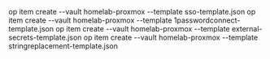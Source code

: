 
op item create --vault homelab-proxmox --template sso-template.json
op item create --vault homelab-proxmox --template 1passwordconnect-template.json
op item create --vault homelab-proxmox --template external-secrets-template.json
op item create --vault homelab-proxmox --template stringreplacement-template.json
